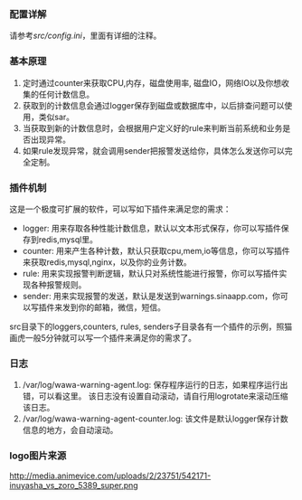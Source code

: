 ### 配置详解

请参考*src/config.ini*，里面有详细的注释。

### 基本原理

1. 定时通过counter来获取CPU,内存，磁盘使用率, 磁盘IO，网络IO以及你想收集的任何计数信息。
1. 获取到的计数信息会通过logger保存到磁盘或数据库中，以后排查问题可以使用，类似sar。
1. 当获取到新的计数信息时，会根据用户定义好的rule来判断当前系统和业务是否出现异常。
1. 如果rule发现异常，就会调用sender把报警发送给你，具体怎么发送你可以完全定制。

### 插件机制

这是一个极度可扩展的软件，可以写如下插件来满足您的需求：

* logger: 用来存取各种性能计数信息，默认以文本形式保存，你可以写插件保存到redis,mysql里。
* counter: 用来产生各种计数，默认只获取cpu,mem,io等信息，你可以写插件来获取redis,mysql,nginx，以及你的业务计数。
* rule: 用来实现报警判断逻辑，默认只对系统性能进行报警，你可以写插件实现各种报警规则。
* sender: 用来实现报警的发送，默认是发送到warnings.sinaapp.com，你可以写插件来发到你的邮箱，微信，短信。

src目录下的loggers,counters, rules, senders子目录各有一个插件的示例，照猫画虎一般5分钟就可以写一个插件来满足你的需求了。

### 日志

1. /var/log/wawa-warning-agent.log: 保存程序运行的日志，如果程序运行出错，可以看这里。
   该日志没有设置自动滚动，请自行用logrotate来滚动压缩该日志。
1. /var/log/wawa-warning-agent-counter.log: 该文件是默认logger保存计数信息的地方，会自动滚动。

### logo图片来源

http://media.animevice.com/uploads/2/23751/542171-inuyasha_vs_zoro_5389_super.png
